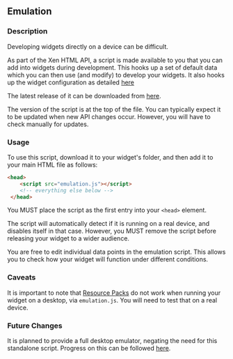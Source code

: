 ## Emulation
### Description

Developing widgets directly on a device can be difficult.

As part of the Xen HTML API, a script is made available to you that you can add into widgets during development. This hooks up a set of default data which you can then use (and modify) to develop your widgets. It also hooks up the widget configuration as detailed [here](widget-setup/configuration.html)

The latest release of it can be downloaded from [here](https://raw.githubusercontent.com/Matchstic/libwidgetinfo/master/emulation/emulation.js).

The version of the script is at the top of the file. You can typically expect it to be updated when new API changes occur. However, you will have to check manually for updates.

### Usage

To use this script, download it to your widget's folder, and then add it to your main HTML file as follows:

```html
<head>
    <script src="emulation.js"></script>
    <!-- everything else below -->
 </head>
 ```

 You MUST place the script as the first entry into your `<head>` element.

 The script will automatically detect if it is running on a real device, and disables itself in that case. However, you MUST remove the script before releasing your widget to a wider audience.

 You are free to edit individual data points in the emulation script. This allows you to check how your widget will function under different conditions.

 ### Caveats

 It is important to note that [Resource Packs](resource-packs.html) do not work when running your widget on a desktop, via `emulation.js`. You will need to test that on a real device.

 ### Future Changes

 It is planned to provide a full desktop emulator, negating the need for this standalone script. Progress on this can be followed [here](https://github.com/Matchstic/Xen-HTML/issues/125).
